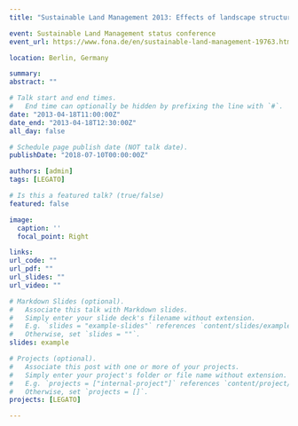 ```yaml
---
title: "Sustainable Land Management 2013: Effects of landscape structures on rice agroecosystem biodiversity and biological control across the Philippines""

event: Sustainable Land Management status conference
event_url: https://www.fona.de/en/sustainable-land-management-19763.html

location: Berlin, Germany

summary: 
abstract: ""

# Talk start and end times.
#   End time can optionally be hidden by prefixing the line with `#`.
date: "2013-04-18T11:00:00Z"
date_end: "2013-04-18T12:30:00Z"
all_day: false

# Schedule page publish date (NOT talk date).
publishDate: "2018-07-10T00:00:00Z"

authors: [admin]
tags: [LEGATO]

# Is this a featured talk? (true/false)
featured: false

image:
  caption: ''
  focal_point: Right

links:
url_code: ""
url_pdf: ""
url_slides: ""
url_video: ""

# Markdown Slides (optional).
#   Associate this talk with Markdown slides.
#   Simply enter your slide deck's filename without extension.
#   E.g. `slides = "example-slides"` references `content/slides/example-slides.md`.
#   Otherwise, set `slides = ""`.
slides: example

# Projects (optional).
#   Associate this post with one or more of your projects.
#   Simply enter your project's folder or file name without extension.
#   E.g. `projects = ["internal-project"]` references `content/project/deep-learning/index.md`.
#   Otherwise, set `projects = []`.
projects: [LEGATO]

---
```


